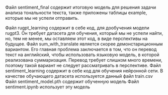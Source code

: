 Файл sentiment_final содержит итоговую модель для решения задачи анализа тональности текста, также приложены таблицы example, которые мы не успели отправить.

Файл rugpt_learning содержит в себе код, для дообучения модели rugpt3. Он требует датасета для обучения, который мы не успели найти, но, тем не менее, мы оставляем этот код, в виде перспективы на будущее.
Файл sum_with_translate является скорее демонстариционным вариантом. Его главная проблема заключается в том, что он перевод текст на английский, чтобы использовать языковую модель, в которой реализована суммаризация. Перевод требует слишком много времени, поэтому такой вариант не следует рассматривать в перспективе.
Файл sentiment_learning содержит в себе код для обучения нейронной сети. В качестве обучающего датасета используется данный файл train.csv
Файл sentiment_model.pth содержит обученную модель
Файл sentiment.ipynb использует эту модель
